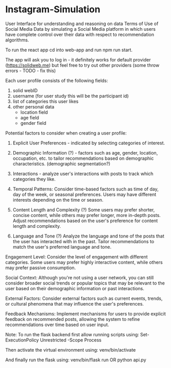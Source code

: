 # Instagram-Simulation
User Interface for understanding and reasoning on data Terms of Use of Social Media Data by simulating a Social Media platform in which users have complete control over their data with respect to recommendation algorithms.

To run the react app cd into web-app and run npm run start.

The app will ask you to log in - it definitely works for default provider (https://solidweb.me) but feel free to try out other providers (some throw errors - TODO - fix this) 

Each user profile consists of the following fields:
1. solid webID
2. username (for user study this will be the participant id)
3. list of categories this user likes
4. other personal data
    - location field
    - age field
    - gender field


Potential factors to consider when creating a user profile:

1. Explicit User Preferences - indicated by selecting categories of interest.

2. Demographic Information (?) - factors such as age, gender, location, occupation, etc. to tailor recommendations based on demographic characteristics. (demographic segmentation?)

3. Interactions - analyze user's interactions with posts to track which categories they like.

4. Temporal Patterns: Consider time-based factors such as time of day, day of the week, or seasonal preferences. Users may have different interests depending on the time or season.

5. Content Length and Complexity (?) Some users may prefer shorter, concise content, while others may prefer longer, more in-depth posts. Adjust recommendations based on the user's preference for content length and complexity.

6. Language and Tone (?) Analyze the language and tone of the posts that the user has interacted with in the past. Tailor recommendations to match the user's preferred language and tone.

Engagement Level: Consider the level of engagement with different categories. Some users may prefer highly interactive content, while others may prefer passive consumption.

Social Context: Although you're not using a user network, you can still consider broader social trends or popular topics that may be relevant to the user based on their demographic information or past interactions.

External Factors: Consider external factors such as current events, trends, or cultural phenomena that may influence the user's preferences.

Feedback Mechanisms: Implement mechanisms for users to provide explicit feedback on recommended posts, allowing the system to refine recommendations over time based on user input.

Note:
To run the flask backend first allow running scripts using:
Set-ExecutionPolicy Unrestricted -Scope Process

Then activate the virtual environment using:
venv/bin/activate

And finally run the flask using:
venv/bin/flask run
OR
python api.py


